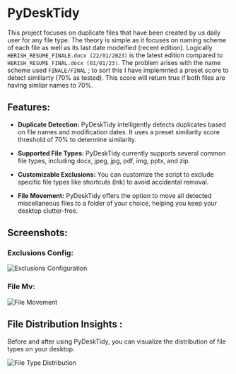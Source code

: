 # PyDeskTidy
This project focuses on duplicate files that have been created by us daily user for any file type. The theory is simple as it focuses on naming scheme of each file as well as its last date modeified (recent edition). Logically `HERISH_RESUME_FINALE.docx (22/01/2023)` is the latest edition compared to `HERISH_RESUME_FINAL.docx (01/01/23)`. The problem arises with the name scheme used `FINALE/FINAL` ; to sort this I have implemnted a preset score to detect similiarty (70% as tested). This score will return true if both files are having simliar names to 70%. 

## Features:

- **Duplicate Detection:** PyDeskTidy intelligently detects duplicates based on file names and modification dates. It uses a preset similarity score threshold of 70% to determine similarity.

- **Supported File Types:** PyDeskTidy currently supports several common file types, including docx, jpeg, jpg, pdf, img, pptx, and zip.

- **Customizable Exclusions:** You can customize the script to exclude specific file types like shortcuts (lnk) to avoid accidental removal.

- **File Movement:** PyDeskTidy offers the option to move all detected miscellaneous files to a folder of your choice, helping you keep your desktop clutter-free.

## Screenshots:

### Exclusions Config:
![Exclusions Configuration](https://github.com/herish23/PyDeskTidy/assets/87555721/c2614d1b-755f-48f3-9092-03f3a79621fe)

### File Mv:
![File Movement](https://github.com/herish23/PyDeskTidy/assets/87555721/62e12037-513c-4228-a13e-4a77f787a0fc)

## File Distribution Insights :

Before and after using PyDeskTidy, you can visualize the distribution of file types on your desktop.

![File Type Distribution](https://github.com/herish23/PyDeskTidy/assets/87555721/1c46239c-bd12-4079-8b5e-12dacc4f6a92)
